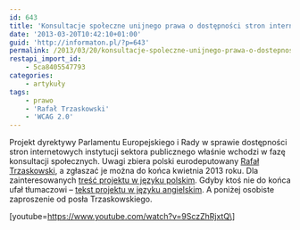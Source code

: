 ```yaml
---
id: 643
title: 'Konsultacje społeczne unijnego prawa o dostępności stron internetowych'
date: '2013-03-20T10:42:10+01:00'
guid: 'http://informaton.pl/?p=643'
permalink: /2013/03/20/konsultacje-spoleczne-unijnego-prawa-o-dostepnosci-stron-internetowych/
restapi_import_id:
    - 5ca8405547793
categories:
    - artykuły
tags:
    - prawo
    - 'Rafał Trzaskowski'
    - 'WCAG 2.0'
---
```


Projekt dyrektywy Parlamentu Europejskiego i Rady w sprawie dostępności stron internetowych instytucji sektora publicznego właśnie wchodzi w fazę konsultacji społecznych. Uwagi zbiera polski eurodeputowany [Rafał Trzaskowski](http://trzaskowski.pl/), a zgłaszać je można do końca kwietnia 2013 roku. Dla zainteresowanych [treść projektu w języku polskim](http://trzaskowski.pl/wp-content/uploads/2013/03/COMM_NATIVE_COM_2012_721_PROPOSAL_FOR_A_DIRECTIVE_PL_V4_P1_696219.pdf). Gdyby ktoś nie do końca ufał tłumaczowi – [tekst projektu w języku angielskim](http://ec.europa.eu/digital-agenda/en/news/proposal-directive-european-parliament-and-council-accessibility-public-sector-bodies-websites). A poniżej osobiste zaproszenie od posła Trzaskowskiego.

\[youtube=https://www.youtube.com/watch?v=9SczZhRjxtQ\]
